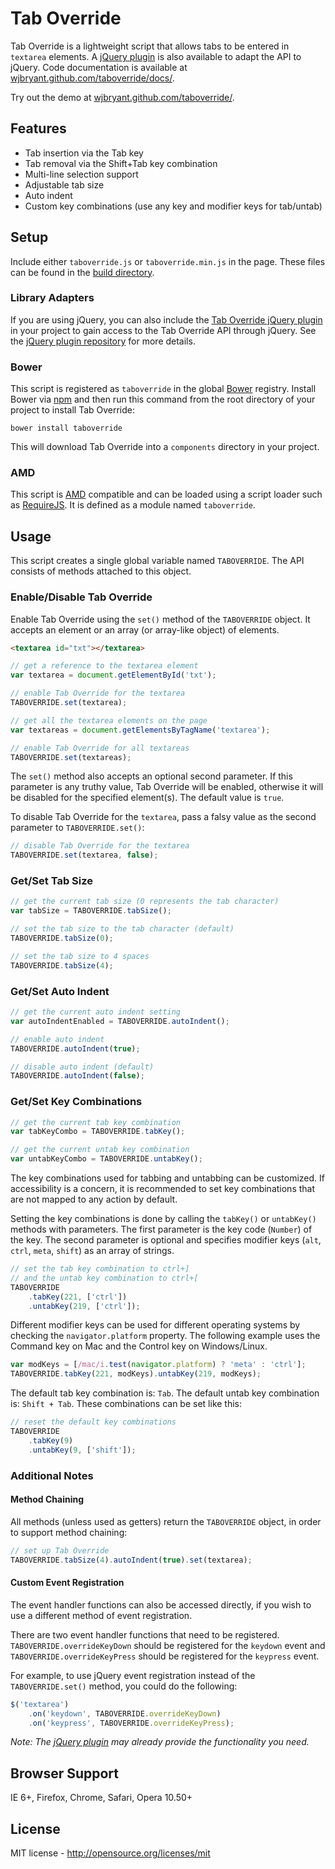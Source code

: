 # Tab Override

Tab Override is a lightweight script that allows tabs to be entered in
`textarea` elements. A
[jQuery plugin](https://github.com/wjbryant/jquery.taboverride "Tab Override jQuery plugin")
is also available to adapt the API to jQuery. Code documentation is available at
[wjbryant.github.com/taboverride/docs/](http://wjbryant.github.com/taboverride/docs/symbols/TABOVERRIDE.html "Tab Override Code Documentation").

Try out the demo at
[wjbryant.github.com/taboverride/](http://wjbryant.github.com/taboverride/ "Tab Override Demo").

## Features

* Tab insertion via the Tab key
* Tab removal via the Shift+Tab key combination
* Multi-line selection support
* Adjustable tab size
* Auto indent
* Custom key combinations (use any key and modifier keys for tab/untab)

## Setup

Include either `taboverride.js` or `taboverride.min.js` in the page. These files
can be found in the [build directory](https://github.com/wjbryant/taboverride/tree/master/build).

### Library Adapters

If you are using jQuery, you can also include the
[Tab Override jQuery plugin](https://github.com/wjbryant/jquery.taboverride)
in your project to gain access to the Tab Override API through jQuery. See the
[jQuery plugin repository](https://github.com/wjbryant/jquery.taboverride)
for more details.

### Bower

This script is registered as `taboverride` in the global [Bower](http://twitter.github.com/bower/)
registry. Install Bower via [npm](https://npmjs.org/doc/README.html) and then
run this command from the root directory of your project to install Tab Override:

```
bower install taboverride
```

This will download Tab Override into a `components` directory in your project.

### AMD

This script is [AMD](https://github.com/amdjs/amdjs-api/wiki/AMD) compatible and
can be loaded using a script loader such as [RequireJS](http://requirejs.org/).
It is defined as a module named `taboverride`.

## Usage

This script creates a single global variable named `TABOVERRIDE`. The API
consists of methods attached to this object.

### Enable/Disable Tab Override

Enable Tab Override using the `set()` method of the `TABOVERRIDE` object. It
accepts an element or an array (or array-like object) of elements.

```html
<textarea id="txt"></textarea>
```

```javascript
// get a reference to the textarea element
var textarea = document.getElementById('txt');

// enable Tab Override for the textarea
TABOVERRIDE.set(textarea);
```

```javascript
// get all the textarea elements on the page
var textareas = document.getElementsByTagName('textarea');

// enable Tab Override for all textareas
TABOVERRIDE.set(textareas);
```

The `set()` method also accepts an optional second parameter. If this
parameter is any truthy value, Tab Override will be enabled, otherwise it will
be disabled for the specified element(s). The default value is `true`.

To disable Tab Override for the `textarea`, pass a falsy value as the second
parameter to `TABOVERRIDE.set()`:

```javascript
// disable Tab Override for the textarea
TABOVERRIDE.set(textarea, false);
```

### Get/Set Tab Size

```javascript
// get the current tab size (0 represents the tab character)
var tabSize = TABOVERRIDE.tabSize();
```

```javascript
// set the tab size to the tab character (default)
TABOVERRIDE.tabSize(0);

// set the tab size to 4 spaces
TABOVERRIDE.tabSize(4);
```

### Get/Set Auto Indent

```javascript
// get the current auto indent setting
var autoIndentEnabled = TABOVERRIDE.autoIndent();
```

```javascript
// enable auto indent
TABOVERRIDE.autoIndent(true);

// disable auto indent (default)
TABOVERRIDE.autoIndent(false);
```

### Get/Set Key Combinations

```javascript
// get the current tab key combination
var tabKeyCombo = TABOVERRIDE.tabKey();

// get the current untab key combination
var untabKeyCombo = TABOVERRIDE.untabKey();
```

The key combinations used for tabbing and untabbing can be customized. If
accessibility is a concern, it is recommended to set key combinations that are
not mapped to any action by default.

Setting the key combinations is done by calling the `tabKey()` or `untabKey()`
methods with parameters. The first parameter is the key code (`Number`) of the
key. The second parameter is optional and specifies modifier keys (`alt`, `ctrl`,
`meta`, `shift`) as an array of strings.

```javascript
// set the tab key combination to ctrl+]
// and the untab key combination to ctrl+[
TABOVERRIDE
    .tabKey(221, ['ctrl'])
    .untabKey(219, ['ctrl']);
```

Different modifier keys can be used for different operating systems by checking
the `navigator.platform` property. The following example uses the Command key on
Mac and the Control key on Windows/Linux.

```javascript
var modKeys = [/mac/i.test(navigator.platform) ? 'meta' : 'ctrl'];
TABOVERRIDE.tabKey(221, modKeys).untabKey(219, modKeys);
```

The default tab key combination is: `Tab`. The default untab key combination is:
`Shift + Tab`. These combinations can be set like this:

```javascript
// reset the default key combinations
TABOVERRIDE
    .tabKey(9)
    .untabKey(9, ['shift']);
```

### Additional Notes

#### Method Chaining

All methods (unless used as getters) return the `TABOVERRIDE` object, in order
to support method chaining:

```javascript
// set up Tab Override
TABOVERRIDE.tabSize(4).autoIndent(true).set(textarea);
```

#### Custom Event Registration

The event handler functions can also be accessed directly, if you wish to use
a different method of event registration.

There are two event handler functions that need to be registered.
`TABOVERRIDE.overrideKeyDown` should be registered for the `keydown` event and
`TABOVERRIDE.overrideKeyPress` should be registered for the `keypress` event.

For example, to use jQuery event registration instead of the `TABOVERRIDE.set()`
method, you could do the following:

```javascript
$('textarea')
    .on('keydown', TABOVERRIDE.overrideKeyDown)
    .on('keypress', TABOVERRIDE.overrideKeyPress);
```

*Note: The [jQuery plugin](https://github.com/wjbryant/jquery.taboverride)
may already provide the functionality you need.*

## Browser Support

IE 6+, Firefox, Chrome, Safari, Opera 10.50+

## License

MIT license - http://opensource.org/licenses/mit